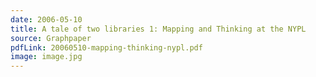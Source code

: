 ```yaml
---
date: 2006-05-10
title: A tale of two libraries 1: Mapping and Thinking at the NYPL
source: Graphpaper
pdfLink: 20060510-mapping-thinking-nypl.pdf
image: image.jpg
---
```

